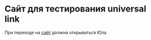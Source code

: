 # Сайт для тестирования universal link

При переходе на [сайт](https://youla-dev.github.io/) должна открываться Юла

